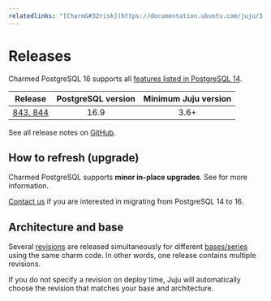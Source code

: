 ```yaml
---
relatedlinks: "[Charm&#32risk](https://documentation.ubuntu.com/juju/3.6/reference/charm/#risk)"
---
```


# Releases

Charmed PostgreSQL 16 supports all [features listed in PostgreSQL 14](https://canonical-charmed-postgresql.readthedocs-hosted.com/14/reference/releases/#dependencies-and-supported-features).

| Release | PostgreSQL version | Minimum Juju version | 
|:---:|:---:|:---:|
| [843, 844] | 16.9  | 3.6+  |

See all release notes on [GitHub](https://github.com/canonical/postgresql-operator/releases).

## How to refresh (upgrade)

Charmed PostgreSQL supports **minor in-place upgrades**. See [](/how-to/refresh/index) for more information.

[Contact us](/reference/contacts) if you are interested in migrating from PostgreSQL 14 to 16.

## Architecture and base

Several [revisions](https://documentation.ubuntu.com/juju/3.6/reference/charm/#charm-revision) are released simultaneously for different [bases/series](https://juju.is/docs/juju/base) using the same charm code. In other words, one release contains multiple revisions.

If you do not specify a revision on deploy time, Juju will automatically choose the revision that matches your base and architecture.

<!--TODO: Move to explanation -->


<!-- LINKS -->
[843, 844]: https://github.com/canonical/postgresql-operator/releases/tag/v16%2F1.59.0

<!--BADGES-->
[check]: https://img.icons8.com/color/20/checkmark--v1.png

